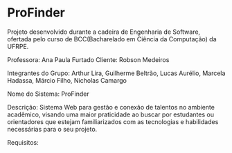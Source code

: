 # ProFinder
Projeto desenvolvido durante a cadeira de Engenharia de Software, ofertada pelo curso de BCC(Bacharelado em Ciência da Computação) da UFRPE.

Professora: Ana Paula Furtado
Cliente: Robson Medeiros

Integrantes do Grupo: Arthur Lira, Guilherme Beltrão, Lucas Aurélio, Marcela Hadassa, Márcio Filho, Nicholas Camargo

Nome do Sistema: ProFinder

Descrição: Sistema Web para gestão e conexão de talentos no ambiente acadêmico, visando uma maior praticidade ao buscar por estudantes ou orientadores que estejam familiarizados com as tecnologias e habilidades necessárias para o seu projeto.

Requisitos:

